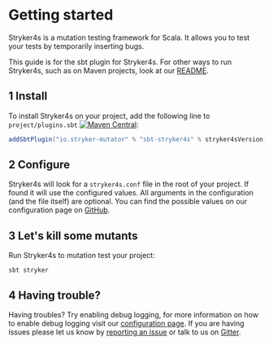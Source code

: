 # Getting started

Stryker4s is a mutation testing framework for Scala. It allows you to test your tests by temporarily inserting bugs.

This guide is for the sbt plugin for Stryker4s. For other ways to run Stryker4s, such as on Maven projects, look at our [README](https://github.com/stryker-mutator/stryker4s/blob/master/README.md#getting-started).

## 1 Install

To install Stryker4s on your project, add the following line to `project/plugins.sbt` [![Maven Central](https://img.shields.io/maven-central/v/io.stryker-mutator/stryker4s-core_2.12.svg?label=Maven%20Central&colorB=brightgreen)](https://search.maven.org/search?q=g:io.stryker-mutator):

```scala
addSbtPlugin("io.stryker-mutator" % "sbt-stryker4s" % stryker4sVersion)
```

## 2 Configure

Stryker4s will look for a `stryker4s.conf` file in the root of your project. If found it will use the configured values. All arguments in the configuration (and the file itself) are optional. You can find the possible values on our configuration page on [GitHub](https://github.com/stryker-mutator/stryker4s/blob/master/docs/CONFIGURATION.md#configuration).

## 3 Let's kill some mutants

Run Stryker4s to mutation test your project:

```shell
sbt stryker
```

## 4 Having trouble?

Having troubles? Try enabling debug logging, for more information on how to enable debug logging visit our [configuration page](https://github.com/stryker-mutator/stryker4s/blob/master/docs/CONFIGURATION.md#log-level).
If you are having issues please let us know by [reporting an issue](https://github.com/stryker-mutator/stryker4s/issues/new) or talk to us on [Gitter](https://gitter.im/stryker-mutator/stryker4s).
